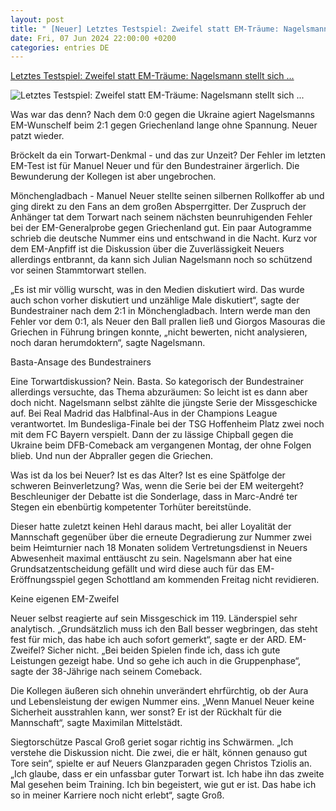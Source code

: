 ```yaml
---
layout: post
title: " [Neuer] Letztes Testspiel: Zweifel statt EM-Träume: Nagelsmann stellt sich ..."
date: Fri, 07 Jun 2024 22:00:00 +0200
categories: entries DE
---
```

[Letztes Testspiel: Zweifel statt EM-Träume: Nagelsmann stellt sich ...](https://www.mz.de/sport/fussball-em/zweifel-statt-em-traume-nagelsmann-stellt-sich-vor-neuer-3859425)

![Letztes Testspiel: Zweifel statt EM-Träume: Nagelsmann stellt sich ...](https://bmg-images.forward-publishing.io/2024/06/08/a21b5a4b-16ef-490c-ba0d-42cf395987f4.jpeg?rect=0%2C43%2C2048%2C1152&w=1024)

Was war das denn? Nach dem 0:0 gegen die Ukraine agiert Nagelsmanns EM-Wunschelf beim 2:1 gegen Griechenland lange ohne Spannung. Neuer patzt wieder.

Bröckelt da ein Torwart-Denkmal - und das zur Unzeit? Der Fehler im letzten EM-Test ist für Manuel Neuer und für den Bundestrainer ärgerlich. Die Bewunderung der Kollegen ist aber ungebrochen.

Mönchengladbach - Manuel Neuer stellte seinen silbernen Rollkoffer ab und ging direkt zu den Fans an dem großen Absperrgitter. Der Zuspruch der Anhänger tat dem Torwart nach seinem nächsten beunruhigenden Fehler bei der EM-Generalprobe gegen Griechenland gut. Ein paar Autogramme schrieb die deutsche Nummer eins und entschwand in die Nacht. Kurz vor dem EM-Anpfiff ist die Diskussion über die Zuverlässigkeit Neuers allerdings entbrannt, da kann sich Julian Nagelsmann noch so schützend vor seinen Stammtorwart stellen.

„Es ist mir völlig wurscht, was in den Medien diskutiert wird. Das wurde auch schon vorher diskutiert und unzählige Male diskutiert“, sagte der Bundestrainer nach dem 2:1 in Mönchengladbach. Intern werde man den Fehler vor dem 0:1, als Neuer den Ball prallen ließ und Giorgos Masouras die Griechen in Führung bringen konnte, „nicht bewerten, nicht analysieren, noch daran herumdoktern“, sagte Nagelsmann.

Basta-Ansage des Bundestrainers

Eine Torwartdiskussion? Nein. Basta. So kategorisch der Bundestrainer allerdings versuchte, das Thema abzuräumen: So leicht ist es dann aber doch nicht. Nagelsmann selbst zählte die jüngste Serie der Missgeschicke auf. Bei Real Madrid das Halbfinal-Aus in der Champions League verantwortet. Im Bundesliga-Finale bei der TSG Hoffenheim Platz zwei noch mit dem FC Bayern verspielt. Dann der zu lässige Chipball gegen die Ukraine beim DFB-Comeback am vergangenen Montag, der ohne Folgen blieb. Und nun der Abpraller gegen die Griechen.

Was ist da los bei Neuer? Ist es das Alter? Ist es eine Spätfolge der schweren Beinverletzung? Was, wenn die Serie bei der EM weitergeht? Beschleuniger der Debatte ist die Sonderlage, dass in Marc-André ter Stegen ein ebenbürtig kompetenter Torhüter bereitstünde.

Dieser hatte zuletzt keinen Hehl daraus macht, bei aller Loyalität der Mannschaft gegenüber über die erneute Degradierung zur Nummer zwei beim Heimturnier nach 18 Monaten solidem Vertretungsdienst in Neuers Abwesenheit maximal enttäuscht zu sein. Nagelsmann aber hat eine Grundsatzentscheidung gefällt und wird diese auch für das EM-Eröffnungsspiel gegen Schottland am kommenden Freitag nicht revidieren.

Keine eigenen EM-Zweifel

Neuer selbst reagierte auf sein Missgeschick im 119. Länderspiel sehr analytisch. „Grundsätzlich muss ich den Ball besser wegbringen, das steht fest für mich, das habe ich auch sofort gemerkt“, sagte er der ARD. EM-Zweifel? Sicher nicht. „Bei beiden Spielen finde ich, dass ich gute Leistungen gezeigt habe. Und so gehe ich auch in die Gruppenphase“, sagte der 38-Jährige nach seinem Comeback.

Die Kollegen äußeren sich ohnehin unverändert ehrfürchtig, ob der Aura und Lebensleistung der ewigen Nummer eins. „Wenn Manuel Neuer keine Sicherheit ausstrahlen kann, wer sonst? Er ist der Rückhalt für die Mannschaft“, sagte Maximilan Mittelstädt.

Siegtorschütze Pascal Groß geriet sogar richtig ins Schwärmen. „Ich verstehe die Diskussion nicht. Die zwei, die er hält, können genauso gut Tore sein“, spielte er auf Neuers Glanzparaden gegen Christos Tziolis an. „Ich glaube, dass er ein unfassbar guter Torwart ist. Ich habe ihn das zweite Mal gesehen beim Training. Ich bin begeistert, wie gut er ist. Das habe ich so in meiner Karriere noch nicht erlebt“, sagte Groß.


